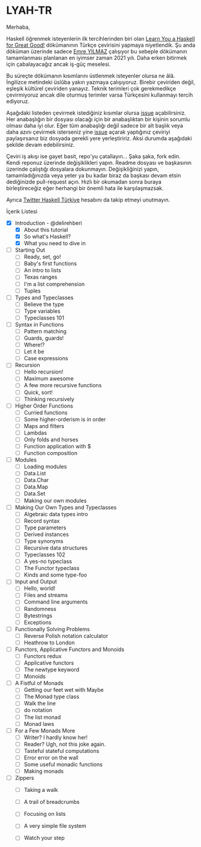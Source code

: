 # LYAH-TR

Merhaba,

Haskell öğrenmek isteyenlerin ilk tercihlerinden biri olan [Learn You a Haskell for Great Good!](http://learnyouahaskell.com/chapters) dökümanının Türkçe çevirisini yapmaya niyetlendik. Şu anda döküman üzerinde sadece [Emre YILMAZ](https://github.com/delirehberi) çalışıyor bu sebeple dökümanın tamamlanması planlanan en iyimser zaman 2021 yılı. Daha erken bitirmek için çabalayacağız ancak iş-güç meselesi.

Bu süreçte dökümanın kısımlarını üstlenmek isteyenler olursa ne âlâ. İngilizce metindeki üslûba yakın yazmaya çalışıyoruz. Birebir çeviriden değil, eşleşik kültürel çeviriden yanayız. Teknik terimleri çok gerekmedikçe çevirmiyoruz ancak dile oturmuş terimler varsa Türkçesini kullanmayı tercih ediyoruz. 

Aşağıdaki listeden çevirmek istediğiniz kısımlar olursa [issue](https://github.com/Haskell-Turkiye/lyah-tr/issues) açabilirsiniz. Her anabaşlığın bir dosyası olacağı için bir anabaşlıktan bir kişinin sorumlu olması daha iyi olur. Eğer tüm anabaşlığı değil sadece bir alt başlık veya daha azını çevirmek isterseniz yine [issue](https://github.com/Haskell-Turkiye/lyah-tr/issues) açarak yaptığınız çeviriyi paylaşırsanız biz dosyada gerekli yere yerleştiririz. Aksi durumda aşağıdaki şekilde devam edebilirsiniz.

Çeviri iş akışı ise gayet basit, repo'yu çatallayın... Şaka şaka, fork edin. Kendi reponuz üzerinde değişiklikleri yapın. Readme dosyası ve başkasının üzerinde çalıştığı dosyalara dokunmayın. Değişikliğinizi yapın, tamamladığınızda veya yeter ya bu kadar biraz da başkası devam etsin dediğinizde pull-request açın. Hızlı bir okumadan sonra buraya birleştireceğiz eğer herhangi bir önemli hata ile karşılaşmazsak.

Ayrıca [Twitter Haskell Türkiye](https://twitter.com/haskellturkiye) hesabını da takip etmeyi unutmayın. 


İçerik Listesi

- [x] Introduction - @delirehberi
    - [x] About this tutorial
    - [x] So what's Haskell?
    - [x] What you need to dive in
- [ ] Starting Out
    - [ ] Ready, set, go!
    - [ ] Baby's first functions
    - [ ] An intro to lists
    - [ ] Texas ranges
    - [ ] I'm a list comprehension
    - [ ] Tuples
- [ ] Types and Typeclasses
    - [ ] Believe the type
    - [ ] Type variables
    - [ ] Typeclasses 101
- [ ] Syntax in Functions
    - [ ] Pattern matching
    - [ ] Guards, guards!
    - [ ] Where!?
    - [ ] Let it be
    - [ ] Case expressions
- [ ] Recursion
    - [ ] Hello recursion!
    - [ ] Maximum awesome
    - [ ] A few more recursive functions
    - [ ] Quick, sort!
    - [ ] Thinking recursively
- [ ] Higher Order Functions
    - [ ] Curried functions
    - [ ] Some higher-orderism is in order
    - [ ] Maps and filters
    - [ ] Lambdas
    - [ ] Only folds and horses
    - [ ] Function application with $
    - [ ] Function composition
- [ ] Modules
    - [ ] Loading modules
    - [ ] Data.List
    - [ ] Data.Char
    - [ ] Data.Map
    - [ ] Data.Set
    - [ ] Making our own modules
- [ ] Making Our Own Types and Typeclasses
    - [ ] Algebraic data types intro
    - [ ] Record syntax
    - [ ] Type parameters
    - [ ] Derived instances
    - [ ] Type synonyms
    - [ ] Recursive data structures
    - [ ] Typeclasses 102
    - [ ] A yes-no typeclass
    - [ ] The Functor typeclass
    - [ ] Kinds and some type-foo
- [ ] Input and Output
    - [ ] Hello, world!
    - [ ] Files and streams
    - [ ] Command line arguments
    - [ ] Randomness
    - [ ] Bytestrings
    - [ ] Exceptions
- [ ] Functionally Solving Problems
    - [ ] Reverse Polish notation calculator
    - [ ] Heathrow to London
- [ ] Functors, Applicative Functors and Monoids
    - [ ] Functors redux
    - [ ] Applicative functors
    - [ ] The newtype keyword
    - [ ] Monoids
- [ ] A Fistful of Monads
    - [ ] Getting our feet wet with Maybe
    - [ ] The Monad type class
    - [ ] Walk the line
    - [ ] do notation
    - [ ] The list monad
    - [ ] Monad laws
- [ ] For a Few Monads More
    - [ ] Writer? I hardly know her!
    - [ ] Reader? Ugh, not this joke again.
    - [ ] Tasteful stateful computations
    - [ ] Error error on the wall
    - [ ] Some useful monadic functions
    - [ ] Making monads
- [ ] Zippers
    - [ ] Taking a walk
    - [ ] A trail of breadcrumbs
    - [ ] Focusing on lists
    - [ ] A very simple file system
    - [ ] Watch your step

